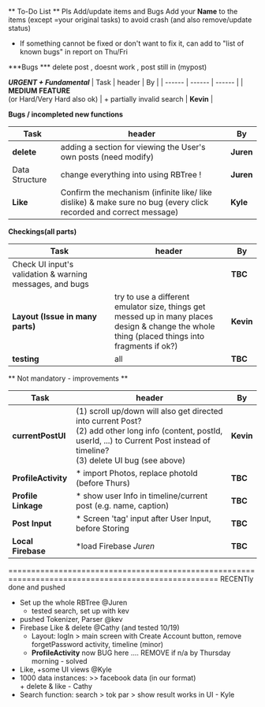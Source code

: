 ** To-Do List **
Pls Add/update items and Bugs
Add your **Name** to the items (except =your original tasks) to avoid crash     (and also remove/update status)

- If something cannot be fixed or don't want to fix it, can add to "list of known bugs" in report on Thu/Fri

***Bugs ***
delete post , doesnt work , post still in (mypost)

_**URGENT + Fundamental**_
| Task | header | By |
| ------ | ------ | ------ |
| **MEDIUM FEATURE** <br /> (or Hard/Very Hard also ok) | + partially invalid search | **Kevin** |


**Bugs / incompleted new functions**

| Task | header | By |
| ------ | ------ | ------ |
| **delete** | adding a section for viewing the User's own posts (need modify) | **Juren**  |
| Data Structure | change everything into using RBTree ! | **Juren** |
| **Like** | Confirm the mechanism (infinite like/ like dislike) & make sure no bug (every click recorded and correct message) | **Kyle** |


**Checkings(all parts)**

| Task | header | By |
| ------ | ------ | ------ |
| Check UI input's validation & warning messages, and bugs  |  | **TBC** |
| **Layout (Issue in many parts)** | try to use a different emulator size, things get messed up in many places  <br /> design & change the whole thing (placed things into fragments if ok?) <br /> | **Kevin** |
| **testing** | all | **TBC** |



** Not mandatory - improvements **

| Task | header | By |
| ------ | ------ | ------ |
| **currentPostUI** | (1) scroll up/down will also get directed into current Post? <br /> (2) add other long info (content, postId, userId, ...) to Current Post instead of timeline? <br /> (3) delete UI bug (see above) | **Kevin** |
| **ProfileActivity** | * import Photos, replace photoId (before Thurs) | **TBC** |
| **Profile Linkage** | * show user Info in timeline/current post (e.g. name, caption) | **TBC** |
| **Post Input** | * Screen 'tag' input after User Input, before Storing  | **TBC** |
| **Local Firebase** | *load Firebase *Juren*  | **TBC** |





====================================================================================================
RECENTly done and pushed
* Set up the whole RBTree  @Juren
    * tested search, set up with kev
* pushed Tokenizer, Parser  @kev
* Firebase Like & delete @Cathy     (and tested 10/19)
    * Layout: logIn > main screen with Create Account button, remove forgetPassword activity, timeline (minor)
    * **ProfileActivity** now BUG here .... REMOVE if n/a by Thursday morning - solved
* Like, +some UI views @Kyle
* 1000 data instances: >> facebook data (in our format) <br /> + delete & like - Cathy
* Search function: search > tok par > show result works in UI - Kyle

